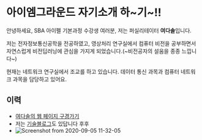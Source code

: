 # 아이엠그라운드 자기소개 하~기~!!
안녕하세요, SBA 아이펠 기본과정 수강생 여러분, 저는 퍼실리테이터 **여다솔**입니다.

저는 전자정보통신공학을 전공하였고, 영상처리 연구실에서 컴퓨터 비전을 공부하면서 자연스럽게 비전딥러닝에 관심을 가지게 되었습니다.(~비전공자의 설움을 종종 느낍니다~)

현재는 네트워크 연구실에서 조교를 하고 있습니다. 데이터 통신 과목과 컴퓨터 네트워크 과목을 담당하고 있어요.

## 이력
* [여다솔의 웹 페이지 구경가기](https://sera-portfolio.web.app/)
* 저는 [기술블로그](https://sol2gram.tistory.com/)도 있답니다 후후
* ![Screenshot from 2020-09-05 11-32-05](https://user-images.githubusercontent.com/53554014/92296076-a8c14900-ef6b-11ea-8ff0-ec17b8ce1f75.png)